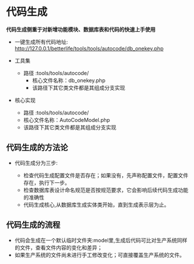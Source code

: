 # 代码生成

**代码生成侧重于对新增功能模块、数据库表和代码的快速上手使用**


* 一键生成所有代码地址: http://127.0.0.1/betterlife/tools/tools/autocode/db_onekey.php

* 工具集

  - 路径    :tools/tools/autocode/
    - 核心文件名称：db_onekey.php
    - 该路径下其它类文件都是其组成分支实现

* 核心实现

  - 路径    :tools/tools/autocode/
  - 核心文件名称：AutoCodeModel.php
  - 该路径下其它类文件都是其组成分支实现

## 代码生成的方法论

  - 代码生成分为三步:

    - 检查代码生成配置文件是否存在；如果没有，先声称配置文件，配置文件存在，执行下一步。
    - 检查数据库表设计命名规范是否按规范要求，它会影响后续代码生成功能的准确性
    - 代码生成核心,从数据库生成实体类开始，直到生成表示层为止。

## 代码生成的流程

  - 代码会生成在一个默认临时文件夹:model里,生成后代码可比对生产系统同样的文件，查看文件内容的变化和差异；
  - 如果生产系统的文件尚未进行手工修改变化；可直接覆盖生产系统的文件。
